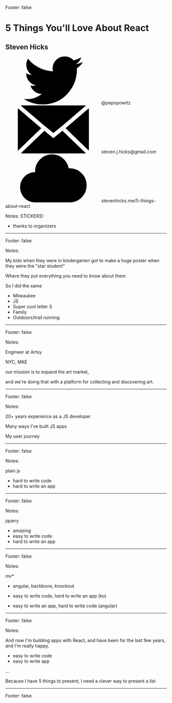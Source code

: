 Footer: false

<!-- .slide: data-background="/images/some-title.jpg" class="title" -->

<svg xmlns="http://www.w3.org/2000/svg" xmlns:xlink="http://www.w3.org/1999/xlink" version="1.1" style="width:0;height:0;position:absolute;overflow:hidden;">
  <defs>
<symbol viewBox="0 0 567.31298828125 409.60003662109375" aria-labelledby="apsi-zocial-cloudapp-title" id="si-zocial-cloudapp"><title id="apsi-zocial-cloudapp-title">icon cloudapp</title><path d="M.001 280.576c0-35.504 12.544-65.872 37.632-91.136 25.087-25.264 55.215-37.888 90.368-37.888l.511.512c0-1.024-.08-2.224-.255-3.584-.176-1.36-.256-2.384-.256-3.072 0-40.272 14.08-74.576 42.24-102.912C198.401 14.16 232.449 0 272.385 0c35.152 0 66.048 11.264 92.672 33.792s43.008 50.864 49.152 84.992h8.704c39.92 0 73.984 14.16 102.144 42.496s42.256 62.64 42.256 102.912c0 40.288-14.096 74.592-42.256 102.928s-62.223 42.48-102.144 42.48c-2.736 0-4.784-.16-6.144-.495v.495H120.816v-.512c-33.792-1.712-62.367-15.023-85.76-39.935C11.68 344.24 0 314.72 0 280.576z"/></symbol>
<symbol viewBox="0 0 514.8550415039062 347.53997802734375" aria-labelledby="aysi-zocial-email-title" id="si-zocial-email"><title id="aysi-zocial-email-title">icon email</title><path d="M0 316.758V30.782c0-.33.496-3.475 1.49-9.433l168.308 143.98L1.986 326.688c-1.323-4.634-1.985-7.944-1.985-9.93zM22.342 1.49C24.659.497 27.472 0 30.782 0h453.29c2.98 0 5.958.497 8.937 1.49L324.204 145.968l-22.342 17.873-44.187 36.244-44.187-36.244-22.342-17.873zm.496 344.56L192.14 183.7l65.536 53.123 65.536-53.124L492.513 346.05c-2.648.994-5.461 1.49-8.44 1.49H30.783c-2.649 0-5.297-.496-7.945-1.49zm322.716-180.719L513.366 21.35c.993 2.98 1.489 6.124 1.489 9.434V316.76c0 2.978-.496 6.288-1.49 9.93z"/></symbol>
<symbol viewBox="0 0 640.0180053710938 520.3389892578125" aria-labelledby="dnsi-zocial-twitter-title" id="si-zocial-twitter"><title id="dnsi-zocial-twitter-title">icon twitter</title><path d="M0 461.54c10.42 1.014 20.826 1.548 31.22 1.548 61.048 0 115.528-18.732 163.387-56.17-28.424-.352-53.933-9.041-76.477-26.043-22.57-16.99-37.984-38.675-46.323-65.056 6.933 1.418 15.102 2.095 24.456 2.095 12.15 0 23.766-1.575 34.862-4.684-30.517-5.866-55.766-20.891-75.709-44.996-19.955-24.13-29.919-51.969-29.919-83.527v-1.574c18.395 10.42 38.31 15.805 59.826 16.13-18.016-11.798-32.338-27.304-42.915-46.57-10.575-19.24-15.87-40.13-15.87-62.675 0-23.597 6.088-45.607 18.212-66.095 32.6 40.586 72.418 72.938 119.431 97.055 47 24.092 97.368 37.53 151.158 40.327-2.432-11.448-3.655-21.516-3.655-30.18 0-36.085 12.84-66.954 38.505-92.62C375.868 12.839 406.893 0 443.342 0c37.79 0 69.7 13.88 95.73 41.64 30.167-6.257 57.926-17.015 83.255-32.261-9.718 31.558-28.815 55.845-57.238 72.847 25.327-3.109 50.304-10.055 74.929-20.813-16.651 26.017-38.336 48.742-65.056 68.151v17.198c0 34.992-5.125 70.128-15.35 105.355-10.211 35.214-25.848 68.853-46.83 100.972-20.996 32.065-46.05 60.619-75.189 85.569-29.126 24.977-64.08 44.853-104.849 59.592-40.755 14.752-84.555 22.089-131.398 22.089-72.483-.014-139.606-19.605-201.345-58.8z"/></symbol>
  </defs>
</svg>

# **5 Things** You'll Love About React

## Steven Hicks

<svg class="icon">
  <use xlink:href="#si-zocial-twitter" />
</svg>@pepopowitz

<svg class="icon">
  <use xlink:href="#si-zocial-email" />
</svg>steven.j.hicks@gmail.com

<svg class="icon">
  <use xlink:href="#si-zocial-cloudapp" />
</svg>stevenhicks.me/5-things-about-react

Notes: STICKERS!

- thanks to organizers

---

Footer: false

<!-- .slide: data-background="/images/star-student.jpg" -->

Notes:

My kids when they were in kindergarten got to make a huge poster when they were the "star student"

Where they put everything you need to know about them

So I did the same

- Milwaukee
- JS
- Super cool letter S
- Family
- Outdoors/trail running

---

Footer: false

<!-- .slide: data-background="/images/artsy.svg" data-background-size="750px" data-background-color="black" -->

Notes:

Engineer at Artsy

NYC, MKE

our mission is to expand the art market,

and we're doing that with a platform for collecting and discovering art.

---

Footer: false

<!-- .slide: data-background="/images/user-journey-1.jpg" -->

Notes:

20+ years experience as a JS developer

Many ways I've built JS apps

My user journey

---

Footer: false

<!-- .slide: data-background="/images/user-journey-2.jpg" -->

Notes:

plain js

- hard to write code
- hard to write an app

---

Footer: false

<!-- .slide: data-background="/images/user-journey-3.jpg" -->

Notes:

jquery

- amazing
- easy to write code
- hard to write an app

---

Footer: false

<!-- .slide: data-background="/images/user-journey-4.jpg" -->

Notes:

mv\*

- angular, backbone, knockout

- easy to write code, hard to write an app (ko)
- easy to write an app, hard to write code (angular)

---

Footer: false

<!-- .slide: data-background="/images/user-journey-5.jpg" -->

Notes:

And now I'm building apps with React, and have been for the last few years, and I'm really happy.

- easy to write code
- easy to write app

...

Because I have 5 things to present, I need a clever way to present a list

---

Footer: false

<!-- .slide: data-background="/images/5-things.jpg" data-background-size="100%" data-background-color="#ffffff" -->

<audio data-autoplay>
  <source data-src="/images/sounds-theme.mp3" type="audio/mpeg">
  Your browser does not support the audio element.
</audio>
